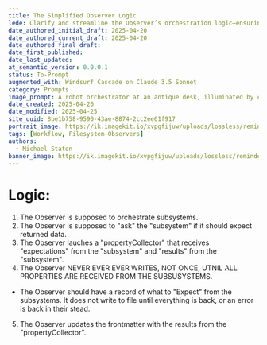 ```yaml
---
title: The Simplified Observer Logic
lede: Clarify and streamline the Observer’s orchestration logic—ensuring every subsystem, expectation, and write operation is perfectly sequenced.
date_authored_initial_draft: 2025-04-20
date_authored_current_draft: 2025-04-20
date_authored_final_draft: 
date_first_published: 
date_last_updated: 
at_semantic_version: 0.0.0.1
status: To-Prompt
augmented_with: Windsurf Cascade on Claude 3.5 Sonnet
category: Prompts
image_prompt: A robot orchestrator at an antique desk, illuminated by candlelight, writing logic diagrams with a quill—surrounded by subsystem blueprints and glowing data flows.
date_created: 2025-04-20
date_modified: 2025-04-25
site_uuid: 8be1b758-9590-43ae-8874-2cc2ee61f917
portrait_image: https://ik.imagekit.io/xvpgfijuw/uploads/lossless/reminders/2025-05-05_portrait_image_The-Simplified-Observer-Logic_49b6dfaf-7f8d-451e-a4d8-5a66f1855c74_80SM0rG7r.webp
tags: [Workflow, Filesystem-Observers]
authors:
  - Michael Staton
banner_image: https://ik.imagekit.io/xvpgfijuw/uploads/lossless/reminders/2025-05-05_banner_image_The-Simplified-Observer-Logic_78edb0b6-22cc-4a73-a2c7-e545fa1c03e6_t1Fgy5pRZ.webp
---
```

# Logic:

1. The Observer is supposed to orchestrate subsystems. 
2. The Observer is supposed to "ask" the "subsystem" if it should expect returned data.
3. The Observer lauches a "propertyCollector" that receives "expectations" from the "subsystem" and "results" from the "subsystem".
4. The Observer NEVER EVER EVER WRITES, NOT ONCE, UTNIL ALL PROPERTIES ARE RECEIVED FROM THE SUBSUSYSTEMS.
- The Observer should have a record of what to "Expect" from the subsystems.  It does not write to file until everything is back, or an error is back in their stead. 
5. The Observer updates the frontmatter with the results from the "propertyCollector".
